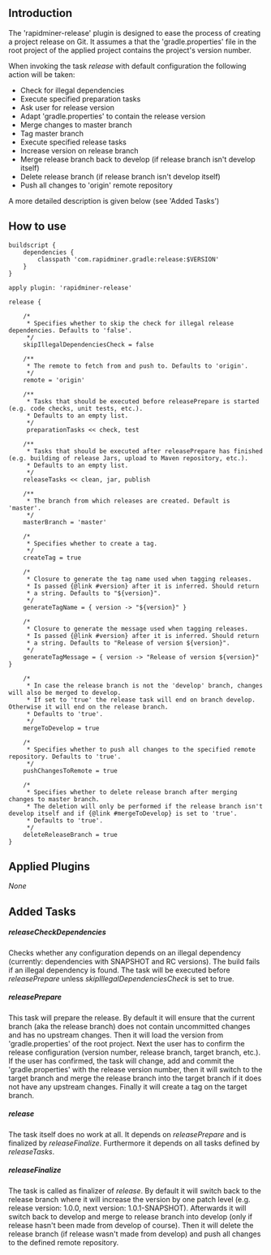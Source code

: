 ## Introduction

The 'rapidminer-release' plugin is designed to ease the process of creating a project release on Git.
It assumes a that the 'gradle.properties' file in the root project of the applied project contains the 
project's version number.

When invoking the task _release_ with default configuration the following action will be taken:
* Check for illegal dependencies
* Execute specified preparation tasks
* Ask user for release version
* Adapt 'gradle.properties' to contain the release version
* Merge changes to master branch
* Tag master branch
* Execute specified release tasks
* Increase version on release branch
* Merge release branch back to develop (if release branch isn't develop itself)
* Delete release branch (if release branch isn't develop itself)
* Push all changes to 'origin' remote repository

A more detailed description is given below (see 'Added Tasks')

## How to use
	buildscript { 
		dependencies { 
			classpath 'com.rapidminer.gradle:release:$VERSION'
		} 
	}
	 
	apply plugin: 'rapidminer-release'
	 
	release {
	 
		/*
		 * Specifies whether to skip the check for illegal release dependencies. Defaults to 'false'.
		 */
		skipIllegalDependenciesCheck = false
		
		/**
		 * The remote to fetch from and push to. Defaults to 'origin'.
		 */
		remote = 'origin'
	
		/**
		 * Tasks that should be executed before releasePrepare is started (e.g. code checks, unit tests, etc.).
		 * Defaults to an empty list.
		 */
		 preparationTasks << check, test
	
		/**
		 * Tasks that should be executed after releasePrepare has finished (e.g. building of release Jars, upload to Maven repository, etc.).
		 * Defaults to an empty list.
		 */
		releaseTasks << clean, jar, publish
		
		/**
		 * The branch from which releases are created. Default is 'master'.
		 */
		masterBranch = 'master'
	
		/*
		 * Specifies whether to create a tag.
		 */
		createTag = true
	
		/*
		 * Closure to generate the tag name used when tagging releases.
		 * Is passed {@link #version} after it is inferred. Should return
		 * a string. Defaults to "${version}".
		 */
		generateTagName = { version -> "${version}" }
	
		/*
		 * Closure to generate the message used when tagging releases.
		 * Is passed {@link #version} after it is inferred. Should return
		 * a string. Defaults to "Release of version ${version}".
		 */
		generateTagMessage = { version -> "Release of version ${version}" }
	
		/*
		 * In case the release branch is not the 'develop' branch, changes will also be merged to develop. 
		 * If set to 'true' the release task will end on branch develop. Otherwise it will end on the release branch.
		 * Defaults to 'true'.
		 */
		mergeToDevelop = true
	
		/*
		 * Specifies whether to push all changes to the specified remote repository. Defaults to 'true'.
		 */
		pushChangesToRemote = true
	
		/*
		 * Specifies whether to delete release branch after merging changes to master branch. 
		 * The deletion will only be performed if the release branch isn't develop itself and if {@link #mergeToDevelop} is set to 'true'.
		 * Defaults to 'true'.
		 */
		deleteReleaseBranch = true
	}
	
## Applied Plugins
_None_

## Added Tasks

##### releaseCheckDependencies
Checks whether any configuration depends on an illegal dependency (currently: dependencies with  SNAPSHOT and RC versions).
The build fails if an illegal dependency is found. The task will be executed before _releasePrepare_ unless _skipIllegalDependenciesCheck_ is set to true.

##### releasePrepare
This task will prepare the release. By default it will ensure that the current branch (aka the release branch) does not contain
uncommitted changes and has no upstream changes. Then it will load the version from 'gradle.properties' of the root project.
Next the user has to confirm the release configuration (version number, release branch, target branch, etc.).
If the user has confirmed, the task will change, add and commit the 'gradle.properties' with the release version number, 
then it will switch to the target branch and merge the release branch into the target branch if it does not have any upstream changes. 
Finally it will create a tag on the target branch. 

##### release
The task itself does no work at all. It depends on _releasePrepare_ and is finalized by _releaseFinalize_.
Furthermore it depends on all tasks defined by _releaseTasks_.

##### releaseFinalize
The task is called as finalizer of _release_. By default it will switch back to the release branch where it will increase the version by one patch level (e.g. release version: 1.0.0, next version: 1.0.1-SNAPSHOT).
Afterwards it will switch back to develop and merge to release branch into develop (only if release hasn't been made from develop of course).
Then it will delete the release branch (if release wasn't made from develop) and push all changes to the defined remote repository.